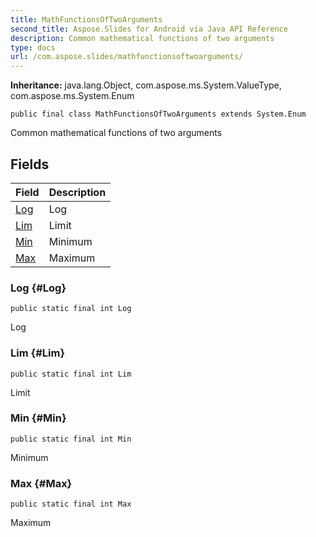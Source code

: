 ```yaml
---
title: MathFunctionsOfTwoArguments
second_title: Aspose.Slides for Android via Java API Reference
description: Common mathematical functions of two arguments
type: docs
url: /com.aspose.slides/mathfunctionsoftwoarguments/
---
```

**Inheritance:**
java.lang.Object, com.aspose.ms.System.ValueType, com.aspose.ms.System.Enum
```
public final class MathFunctionsOfTwoArguments extends System.Enum
```

Common mathematical functions of two arguments
## Fields

| Field | Description |
| --- | --- |
| [Log](#Log) | Log |
| [Lim](#Lim) | Limit |
| [Min](#Min) | Minimum |
| [Max](#Max) | Maximum |
### Log {#Log}
```
public static final int Log
```


Log

### Lim {#Lim}
```
public static final int Lim
```


Limit

### Min {#Min}
```
public static final int Min
```


Minimum

### Max {#Max}
```
public static final int Max
```


Maximum

